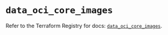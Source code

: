 # `data_oci_core_images`

Refer to the Terraform Registry for docs: [`data_oci_core_images`](https://registry.terraform.io/providers/oracle/oci/7.19.0/docs/data-sources/core_images).
